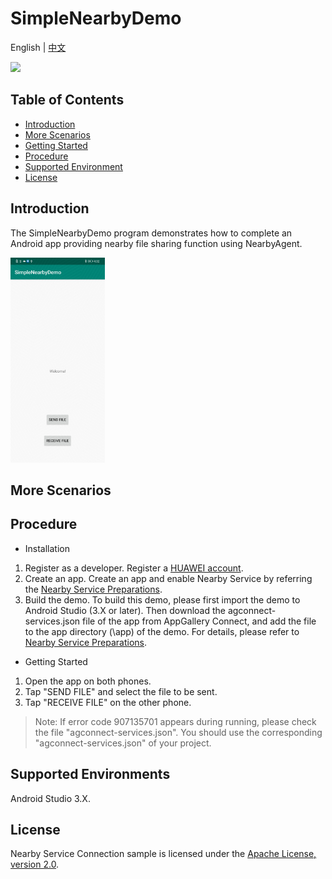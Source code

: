 # SimpleNearbyDemo
English | [中文]()

[![](https://camo.githubusercontent.com/ce1c195eb2524e4e67a2e74bf6e9619555aa0913/68747470733a2f2f696d672e736869656c64732e696f2f62616467652f446f63732d686d736775696465732d627269676874677265656e)](https://developer.huawei.com/consumer/en/doc/development/HMSCore-Guides/introduction-0000001050040566)

## Table of Contents

 * [Introduction](#introduction)
 * [More Scenarios](#more-scenarios)
 * [Getting Started](#Getting-Started)
 * [Procedure](#procedure)
 * [Supported Environment](#supported-environment)
 * [License](#license)
 
## Introduction
The SimpleNearbyDemo program demonstrates how to complete an Android app providing nearby file sharing function using NearbyAgent.

<img src="result.jpg" width = 30% height = 30%> 

## More Scenarios

## Procedure
* Installation

1. Register as a developer.
Register a [HUAWEI account](https://developer.huawei.com/consumer/en/).
2. Create an app.
Create an app and enable Nearby Service by referring the [Nearby Service Preparations](https://developer.huawei.com/consumer/en/doc/development/HMSCore-Guides/config-agc-0000001050040578).
3. Build the demo.
To build this demo, please first import the demo to Android Studio (3.X or later). Then download the agconnect-services.json file of the app from AppGallery Connect, and add the file to the app directory (\app) of the demo. For details, please refer to [Nearby Service Preparations](https://developer.huawei.com/consumer/en/doc/development/HMSCore-Guides/config-agc-0000001050040578).

* Getting Started

1. Open the app on both phones.
2. Tap "SEND FILE" and select the file to be sent.
3. Tap "RECEIVE FILE" on the other phone.

> Note: If error code 907135701 appears during running, please check the file "agconnect-services.json". You should use the corresponding "agconnect-services.json" of your project.

## Supported Environments
   Android Studio 3.X.

## License
Nearby Service Connection sample is licensed under the [Apache License, version 2.0](http://www.apache.org/licenses/LICENSE-2.0).

